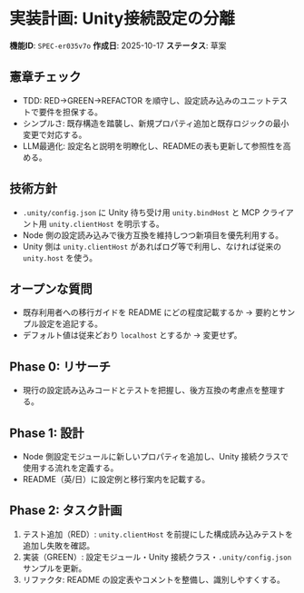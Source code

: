 # 実装計画: Unity接続設定の分離

**機能ID**: `SPEC-er035v7o`
**作成日**: 2025-10-17
**ステータス**: 草案

## 憲章チェック
- TDD: RED→GREEN→REFACTOR を順守し、設定読み込みのユニットテストで要件を担保する。
- シンプルさ: 既存構造を踏襲し、新規プロパティ追加と既存ロジックの最小変更で対応する。
- LLM最適化: 設定名と説明を明瞭化し、READMEの表も更新して参照性を高める。

## 技術方針
- `.unity/config.json` に Unity 待ち受け用 `unity.bindHost` と MCP クライアント用 `unity.clientHost` を明示する。
- Node 側の設定読み込みで後方互換を維持しつつ新項目を優先利用する。
- Unity 側は `unity.clientHost` があればログ等で利用し、なければ従来の `unity.host` を使う。

## オープンな質問
- 既存利用者への移行ガイドを README にどの程度記載するか → 要約とサンプル設定を追記する。
- デフォルト値は従来どおり `localhost` とするか → 変更せず。

## Phase 0: リサーチ
- 現行の設定読み込みコードとテストを把握し、後方互換の考慮点を整理する。

## Phase 1: 設計
- Node 側設定モジュールに新しいプロパティを追加し、Unity 接続クラスで使用する流れを定義する。
- README（英/日）に設定例と移行案内を記載する。

## Phase 2: タスク計画
1. テスト追加（RED）: `unity.clientHost` を前提にした構成読み込みテストを追加し失敗を確認。
2. 実装（GREEN）: 設定モジュール・Unity 接続クラス・`.unity/config.json` サンプルを更新。
3. リファクタ: README の設定表やコメントを整備し、識別しやすくする。
